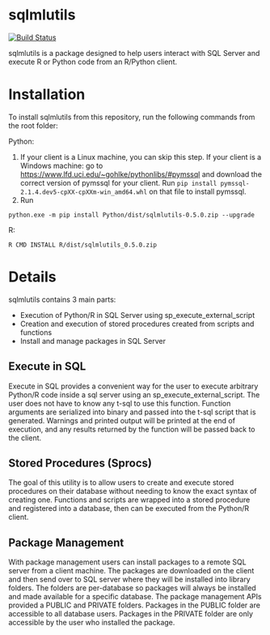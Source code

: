 # sqlmlutils

[![Build Status](https://travis-ci.com/Microsoft/sqlmlutils.svg?branch=master)](https://travis-ci.com/Microsoft/sqlmlutils)

sqlmlutils is a package designed to help users interact with SQL Server and execute R or Python code from an R/Python client. 


# Installation

To install sqlmlutils from this repository, run the following commands from the root folder:

Python:
1. If your client is a Linux machine, you can skip this step. If your client is a Windows machine: go to https://www.lfd.uci.edu/~gohlke/pythonlibs/#pymssql and download the correct version of pymssql for your client. Run ```pip install pymssql-2.1.4.dev5-cpXX-cpXXm-win_amd64.whl``` on that file to install pymssql.
2. Run
```
python.exe -m pip install Python/dist/sqlmlutils-0.5.0.zip --upgrade
```

R:
```
R CMD INSTALL R/dist/sqlmlutils_0.5.0.zip
```

# Details

sqlmlutils contains 3 main parts:
- Execution of Python/R in SQL Server using sp_execute_external_script
- Creation and execution of stored procedures created from scripts and functions
- Install and manage packages in SQL Server

## Execute in SQL

Execute in SQL provides a convenient way for the user to execute arbitrary Python/R code inside a sql server using an sp_execute_external_script. The user does not have to know any t-sql to use this function. Function arguments are serialized into binary and passed into the t-sql script that is generated. Warnings and printed output will be printed at the end of execution, and any results returned by the function will be passed back to the client. 

## Stored Procedures (Sprocs)

The goal of this utility is to allow users to create and execute stored procedures on their database without needing to know the exact syntax of creating one. Functions and scripts are wrapped into a stored procedure and registered into a database, then can be executed from the Python/R client.

## Package Management

With package management users can install packages to a remote SQL server from a client machine. The packages are downloaded on the client and then send over to SQL server where they will be installed into library folders. The folders are per-database so packages will always be installed and made available for a specific database. The package management APIs provided a PUBLIC and PRIVATE folders. Packages in the PUBLIC folder are accessible to all database users. Packages in the PRIVATE folder are only accessible by the user who installed the package.
